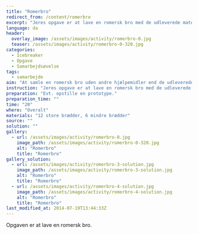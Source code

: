 ```yaml
---
title: "Romerbro"
redirect_from: /content/romerbro
excerpt: "Jeres opgave er at lave en romersk bro med de udleverede materialer. I må ikke bruge andre materialer. I er velkomne til at kigge på prototypen, og broen skal bygges efter de samme principper. Den behøver ikke være nøjagtig magen til."
language: da
header:
  overlay_image: /assets/images/activity/romerbro-0.jpg
  teaser: /assets/images/activity/romerbro-0-320.jpg
categories: 
  - Icebreaker
  - Opgave
  - Samarbejdsøvelse
tags: 
  - samarbejde
aim: "At samle en romersk bro uden andre hjælpemidler end de udleverede brædder."
instruction: "Jeres opgave er at lave en romersk bro med de udleverede materialer. I må ikke bruge andre materialer. I er velkomne til at kigge på prototypen, og broen skal bygges efter de samme principper. Den behøver ikke være nøjagtig magen til."
preparation: "Evt. opstille en prototype."
preparation_time: ""
time: "20"
where: "Overalt"
materials: "12 store brædder, 6 mindre brædder"
source: ""
solution: ""
gallery:
  - url: /assets/images/activity/romerbro-0.jpg
    image_path: /assets/images/activity/romerbro-0-320.jpg
    alt: "Romerbro"
    title: "Romerbro"
gallery_solution:
  - url: /assets/images/activity/romerbro-3-solution.jpg
    image_path: /assets/images/activity/romerbro-3-solution.jpg
    alt: "Romerbro"
    title: "Romerbro"
  - url: /assets/images/activity/romerbro-4-solution.jpg
    image_path: /assets/images/activity/romerbro-4-solution.jpg
    alt: "Romerbro"
    title: "Romerbro"
last_modified_at: 2014-07-19T13:44:33Z
---
```

Opgaven er at lave en romersk bro.
